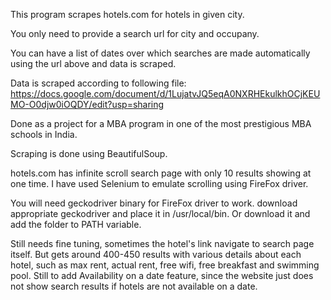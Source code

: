 This program scrapes hotels.com for hotels in given city. 

You only need to provide a search url for city and occupany. 

You can have a list of dates over which searches are made automatically using the url above and data is scraped.

Data is scraped according to following file:
https://docs.google.com/document/d/1LujatvJQ5eqA0NXRHEkulkhOCjKEUMO-O0djw0iOQDY/edit?usp=sharing

Done as a project for a MBA program in one of the most prestigious MBA schools in India.

Scraping is done using BeautifulSoup.

hotels.com has infinite scroll search page with only 10 results showing at one time. 
I have used Selenium to emulate scrolling using FireFox driver.

You will need geckodriver binary for FireFox driver to work. download appropriate geckodriver and place it in /usr/local/bin. Or download it and add the folder to PATH variable.

Still needs fine tuning, sometimes the hotel's link navigate to search page itself. But gets around 400-450 results with various details about each hotel, such as max rent, actual rent, free wifi, free breakfast and swimming pool. Still to add Availability on a date feature, since the website just does not show search results if hotels are not available on a date.
